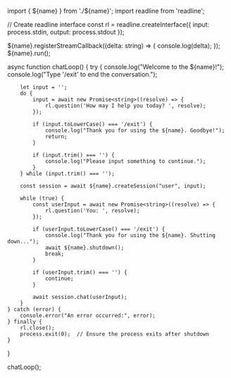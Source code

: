 import { ${name} } from './${name}';
import readline from 'readline';

// Create readline interface
const rl = readline.createInterface({
    input: process.stdin,
    output: process.stdout
});

${name}.registerStreamCallback((delta: string) => {
    console.log(delta);
});
${name}.run();

async function chatLoop() {
    try {
        console.log("Welcome to the ${name}!");
        console.log("Type '/exit' to end the conversation.");

        let input = '';
        do {
            input = await new Promise<string>((resolve) => {
                rl.question('How may I help you today? ', resolve);
            });

            if (input.toLowerCase() === '/exit') {
                console.log("Thank you for using the ${name}. Goodbye!");
                return;
            }

            if (input.trim() === '') {
                console.log("Please input something to continue.");
            }
        } while (input.trim() === '');

        const session = await ${name}.createSession("user", input);

        while (true) {
            const userInput = await new Promise<string>((resolve) => {
                rl.question('You: ', resolve);
            });

            if (userInput.toLowerCase() === '/exit') {
                console.log("Thank you for using the ${name}. Shutting down...");
                await ${name}.shutdown();
                break;
            }

            if (userInput.trim() === '') {
                continue;
            }

            await session.chat(userInput);
        }
    } catch (error) {
        console.error("An error occurred:", error);
    } finally {
        rl.close();
        process.exit(0);  // Ensure the process exits after shutdown
    }
}

chatLoop();